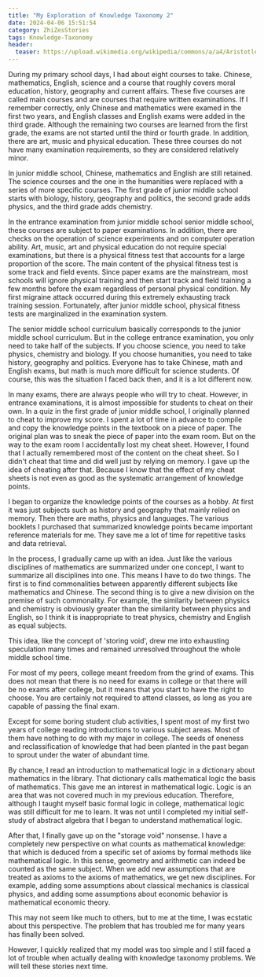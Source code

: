 ```yaml
---
title: "My Exploration of Knowledge Taxonomy 2"
date: 2024-04-06 15:51:54
category: ZhiZesStories
tags: Knowledge-Taxonomy
header:
  teaser: https://upload.wikimedia.org/wikipedia/commons/a/a4/Aristotle_Bust_at_Old_Library_%2828214898208%29.jpg
---
```


During my primary school days, I had about eight courses to take. Chinese, mathematics, English, science and a course that roughly covers moral education, history, geography and current affairs. These five courses are called main courses and are courses that require written examinations. If I remember correctly, only Chinese and mathematics were examed in the first two years, and English classes and English exams were added in the third grade. Although the remaining two courses are learned from the first grade, the exams are not started until the third or fourth grade. In addition, there are art, music and physical education. These three courses do not have many examination requirements, so they are considered relatively minor.

In junior middle school, Chinese, mathematics and English are still retained. The science courses and the one in the humanities were replaced with a series of more specific courses. The first grade of junior middle school starts with biology, history, geography and politics, the second grade adds physics, and the third grade adds chemistry.

In the entrance examination from junior middle school senior middle school, these courses are subject to paper examinations. In addition, there are checks on the operation of science experiments and on computer operation ability. Art, music, art and physical education do not require special examinations, but there is a physical fitness test that accounts for a large proportion of the score. The main content of the physical fitness test is some track and field events. Since paper exams are the mainstream, most schools will ignore physical training and then start track and field training a few months before the exam regardless of personal physical condition. My first migraine attack occurred during this extremely exhausting track training session. Fortunately, after junior middle school, physical fitness tests are marginalized in the examination system.

The senior middle school curriculum basically corresponds to the junior middle school curriculum. But in the college entrance examination, you only need to take half of the subjects. If you choose science, you need to take physics, chemistry and biology. If you choose humanities, you need to take history, geography and politics. Everyone has to take Chinese, math and English exams, but math is much more difficult for science students. Of course, this was the situation I faced back then, and it is a lot different now.

In many exams, there are always people who will try to cheat. However, in entrance examinations, it is almost impossible for students to cheat on their own. In a quiz in the first grade of junior middle school, I originally planned to cheat to improve my score. I spent a lot of time in advance to compile and copy the knowledge points in the textbook on a piece of paper. The original plan was to sneak the piece of paper into the exam room. But on the way to the exam room I accidentally lost my cheat sheet. However, I found that I actually remembered most of the content on the cheat sheet. So I didn't cheat that time and did well just by relying on memory. I gave up the idea of cheating after that. Because I know that the effect of my cheat sheets is not even as good as the systematic arrangement of knowledge points.

I began to organize the knowledge points of the courses as a hobby. At first it was just subjects such as history and geography that mainly relied on memory. Then there are maths, physics and languages. The various booklets I purchased that summarized knowledge points became important reference materials for me. They save me a lot of time for repetitive tasks and data retrieval.

In the process, I gradually came up with an idea. Just like the various disciplines of mathematics are summarized under one concept, I want to summarize all disciplines into one. This means I have to do two things. The first is to find commonalities between apparently different subjects like mathematics and Chinese. The second thing is to give a new division on the premise of such commonality. For example, the similarity between physics and chemistry is obviously greater than the similarity between physics and English, so I think it is inappropriate to treat physics, chemistry and English as equal subjects.

This idea, like the concept of 'storing void', drew me into exhausting speculation many times and remained unresolved throughout the whole middle school time.

For most of my peers, college meant freedom from the grind of exams. This does not mean that there is no need for exams in college or that there will be no exams after college, but it means that you start to have the right to choose. You are certainly not required to attend classes, as long as you are capable of passing the final exam.

Except for some boring student club activities, I spent most of my first two years of college reading introductions to various subject areas. Most of them have nothing to do with my major in college. The seeds of oneness and reclassification of knowledge that had been planted in the past began to sprout under the water of abundant time.

By chance, I read an introduction to mathematical logic in a dictionary about mathematics in the library. That dictionary calls mathematical logic the basis of mathematics. This gave me an interest in mathematical logic. Logic is an area that was not covered much in my previous education. Therefore, although I taught myself basic formal logic in college, mathematical logic was still difficult for me to learn. It was not until I completed my initial self-study of abstract algebra that I began to understand mathematical logic.

After that, I finally gave up on the "storage void" nonsense. I have a completely new perspective on what counts as mathematical knowledge: that which is deduced from a specific set of axioms by formal methods like mathematical logic. In this sense, geometry and arithmetic can indeed be counted as the same subject. When we add new assumptions that are treated as axioms to the axioms of mathematics, we get new disciplines. For example, adding some assumptions about classical mechanics is classical physics, and adding some assumptions about economic behavior is mathematical economic theory.

This may not seem like much to others, but to me at the time, I was ecstatic about this perspective. The problem that has troubled me for many years has finally been solved.

However, I quickly realized that my model was too simple and I still faced a lot of trouble when actually dealing with knowledge taxonomy problems. We will tell these stories next time.
